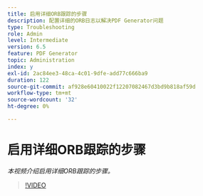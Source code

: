 ```yaml
---
title: 启用详细ORB跟踪的步骤
description: 配置详细的ORB日志以解决PDF Generator问题
type: Troubleshooting
role: Admin
level: Intermediate
version: 6.5
feature: PDF Generator
topic: Administration
index: y
exl-id: 2ac84ee3-48ca-4c01-9dfe-add77c666ba9
duration: 122
source-git-commit: af928e60410022f12207082467d3bd9b818af59d
workflow-type: tm+mt
source-wordcount: '32'
ht-degree: 0%

---
```


# 启用详细ORB跟踪的步骤

*本视频介绍启用详细ORB跟踪的步骤。*

>[!VIDEO](https://video.tv.adobe.com/v/335526?quality=12&learn=on)
